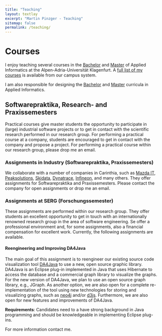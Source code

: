 ```yaml
---
title: "Teaching"
layout: textlay
excerpt: "Martin Pinzger - Teaching"
sitemap: false
permalink: /teaching/
---
```


# Courses 

I enjoy teaching several courses in the [Bachelor](https://www.aau.at/en/studien/bachelor-applied-informatics/) and [Master](https://www.aau.at/en/studien/master-applied-informatics/) of Applied Informatics at the Alpen-Adria-Universität Klagenfurt. A [full list of my courses](https://campus.aau.at/studien/lvliste.jsp?atoken=1771224091) is available from our campus system.

I am also responsible for designing the [Bachelor](https://www.aau.at/en/studien/bachelor-applied-informatics/) and [Master](https://www.aau.at/en/studien/master-applied-informatics/) curricula in Applied Informatics.


## Softwarepraktika, Research- and Praxissemesters
Practical courses give master students the opportunity to participate in (large) industrial software projects or to get in contact with the scientific research performed in our research group. For performing a practical course at a company, students are encouraged to get in contact with the company and propose a project. For performing a practical course within our research group, please drop me an email.

### Assignments in Industry (Softwarepraktika, Praxissemesters)
We collaborate with a number of companies in Carinthia, such as [Mazda IT](http://www.mazda.at/), [Peaksolutions](http://www.peaksolution.com/), [Skidata](https://www.skidata.com/), [Dynatrace](https://www.dynatrace.com/), [Infineon](https://www.infineon.com/cms/austria/en/), and many others. They offer assignments for Softwarepraktika and Praxissemesters. Please contact the company for open assignments or drop me an email.

### Assignments at SERG (Forschungssemester)
These assignments are performed within our research group. They offer students an excellent opportunity to get in touch with an internationally renowned research group in the area of software engineering. Se offer a professional environment and, for some assignments, also a financial compensation for excellent work. Currently, the following assignments are available.

#### Reengineering and Improving DA4Java
The main goal of this assignment is to reengineer our existing source code visualization tool [DA4Java](https://serg.aau.at/bin/view/MartinPinzger/DA4Java) to use a new, open source graphic library. DA4Java is an Eclipse plug-in implemented in Java that uses Hibernate to access the database and a commercial graph library to visualize the graphs. For the new version of DA4Java, we plan to use an open source graph library, e.g., JGraph. As another option, we are also open for a complete re-implementation of the tool using new technologies for storing and visualizing graphs, such as [neo4j](http://neo4j.com/) and/or [d3js](http://d3js.org/). Furthermore, we are also open for new features and improvements of DA4Java.

**Requirements**: Candidates need to a have strong background in Java programming and should be knowledgeable in implementing Eclipse plug-ins.

For more information contact me.


